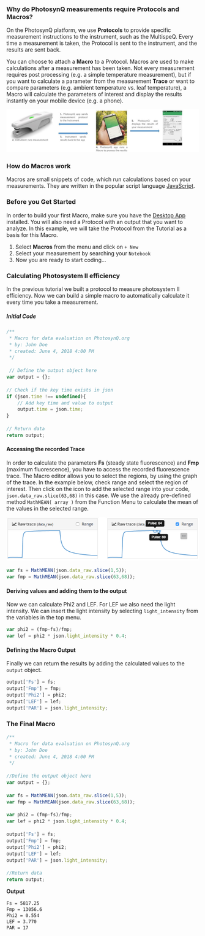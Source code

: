### Why do PhotosynQ measurements require Protocols and Macros?

On the PhotosynQ platform, we use **Protocols** to provide specific measurement instructions to the instrument, such as the MultispeQ. Every time a measurement is taken, the Protocol is sent to the instrument, and the results are sent back.

You can choose to attach a **Macro** to a Protocol. Macros are used to make calculations after a measurement has been taken. Not every measurement requires post processing (e.g. a simple temperature measurement), but if you want to calculate a parameter from the measurement **Trace** or want to compare parameters (e.g. ambient temperature vs. leaf temperature), a Macro will calculate the parameters of interest and display the results instantly on your mobile device (e.g. a phone).

![The steps involved in taking a measurement](../images/tutorials/_protocols_macros_workflow.jpg)

### How do Macros work

Macros are small snippets of code, which run calculations based on your measurements. They are written in the popular script language [JavaScript][JavaScript_URL].

### Before you Get Started

In order to build your first Macro, make sure you have the [Desktop App] installed. You will also need a Protocol with an output that you want to analyze. In this example, we will take the Protocol from the Tutorial as a basis for this Macro.

1. Select **Macros** from the menu and click on `+ New`
2. Select your measurement by searching your `Notebook`
3. Now you are ready to start coding…

### Calculating Photosystem II efficiency

In the previous tutorial we built a protocol to measure photosystem II efficiency. Now we can build a simple macro to automatically calculate it every time you take a measurement.

##### Initial Code

```javascript
/**
 * Macro for data evaluation on PhotosynQ.org
 * by: John Doe
 * created: June 4, 2018 4:00 PM
 */

 // Define the output object here
var output = {};

// Check if the key time exists in json
if (json.time !== undefined){
    // Add key time and value to output
    output.time = json.time;
}

// Return data
return output;
```

#### Accessing the recorded Trace

In order to calculate the parameters **Fs** (steady state fluorescence) and **Fmp** (maximum fluorescence), you have to access the recorded fluorescence trace. The Macro editor allows you to select the regions, by using the graph of the trace. In the example below, check range and select the region of interest. Then click on the <i class="fa fa-arrows-h"></i> icon to add the selected range into your code, `json.data_raw.slice(63,68)` in this case. We use the already pre-defined method `MathMEAN( array )` from the Function Menu to calculate the mean of the values in the selected range.

![Selecting a range of values using the Macro editor](../images/tutorials/_macros_building_a_macro.png)

```javascript
var fs = MathMEAN(json.data_raw.slice(1,5));
var fmp = MathMEAN(json.data_raw.slice(63,68));
```

#### Deriving values and adding them to the output

Now we can calculate Phi2 and LEF. For LEF we also need the light intensity. We can insert the light intensity by selecting `light_intensity` from the variables in the top menu.

```javascript
var phi2 = (fmp-fs)/fmp;
var lef = phi2 * json.light_intensity * 0.4;
```

#### Defining the Macro Output

Finally we can return the results by adding the calculated values to the `output` object.

```javascript
output['Fs'] = fs;
output['Fmp'] = fmp;
output['Phi2'] = phi2;
output['LEF'] = lef;
output['PAR'] = json.light_intensity;
```

### The Final Macro

```javascript
/**
 * Macro for data evaluation on PhotosynQ.org
 * by: John Doe
 * created: June 4, 2018 4:00 PM
 */

//Define the output object here
var output = {};

var fs = MathMEAN(json.data_raw.slice(1,5));
var fmp = MathMEAN(json.data_raw.slice(63,68));

var phi2 = (fmp-fs)/fmp;
var lef = phi2 * json.light_intensity * 0.4;

output['Fs'] = fs;
output['Fmp'] = fmp;
output['Phi2'] = phi2;
output['LEF'] = lef;
output['PAR'] = json.light_intensity;

//Return data
return output;
```

**Output**

    Fs = 5817.25
    Fmp = 13056.6
    Phi2 = 0.554
    LEF = 3.770
    PAR = 17

[JavaScript_URL]: https://www.w3schools.com/js/
[Desktop App]: https://chrome.google.com/webstore/detail/photosynq/mdbljehgiahgijmaeehfigldmmaofilg